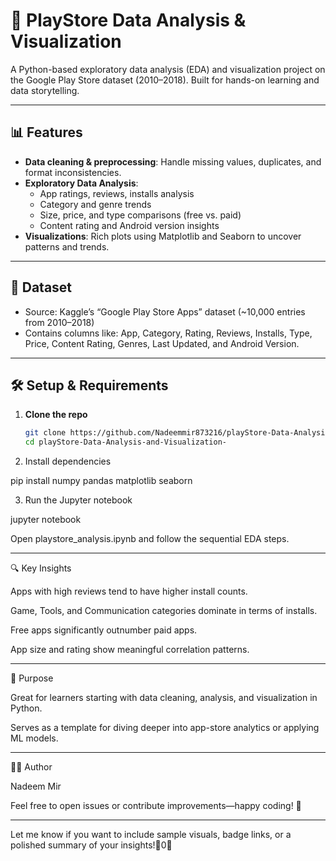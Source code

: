 # 📱 PlayStore Data Analysis & Visualization

A Python-based exploratory data analysis (EDA) and visualization project on the Google Play Store dataset (2010–2018). Built for hands-on learning and data storytelling.

---

## 📊 Features

- **Data cleaning & preprocessing**: Handle missing values, duplicates, and format inconsistencies.
- **Exploratory Data Analysis**:
  - App ratings, reviews, installs analysis
  - Category and genre trends
  - Size, price, and type comparisons (free vs. paid)
  - Content rating and Android version insights
- **Visualizations**: Rich plots using Matplotlib and Seaborn to uncover patterns and trends.

---

## 💾 Dataset

- Source: Kaggle’s “Google Play Store Apps” dataset (~10,000 entries from 2010–2018)
- Contains columns like: App, Category, Rating, Reviews, Installs, Type, Price, Content Rating, Genres, Last Updated, and Android Version.

---

## 🛠️ Setup & Requirements

1. **Clone the repo**
   ```bash
   git clone https://github.com/Nadeemmir873216/playStore-Data-Analysis-and-Visualization-.git
   cd playStore-Data-Analysis-and-Visualization-

2. Install dependencies

pip install numpy pandas matplotlib seaborn


3. Run the Jupyter notebook

jupyter notebook

Open playstore_analysis.ipynb and follow the sequential EDA steps.




---

🔍 Key Insights

Apps with high reviews tend to have higher install counts.

Game, Tools, and Communication categories dominate in terms of installs.

Free apps significantly outnumber paid apps.

App size and rating show meaningful correlation patterns.



---

🎯 Purpose

Great for learners starting with data cleaning, analysis, and visualization in Python.

Serves as a template for diving deeper into app-store analytics or applying ML models.



---

👨‍💻 Author

Nadeem Mir

Feel free to open issues or contribute improvements—happy coding! 🚀

---

Let me know if you want to include sample visuals, badge links, or a polished summary of your insights!0

